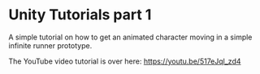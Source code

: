# Unity Tutorials part 1

A simple tutorial on how to get an animated character moving in a simple infinite runner prototype.

The YouTube video tutorial is over here: https://youtu.be/517eJql_zd4

